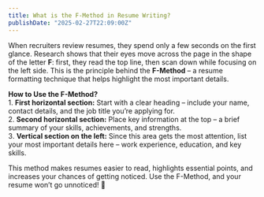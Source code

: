 ```yaml
---
title: What is the F-Method in Resume Writing? 
publishDate: "2025-02-27T22:09:00Z"
---
```


When recruiters review resumes, they spend only a few seconds on the first glance. Research shows that their eyes move across the page in the shape of the letter **F**: first, they read the top line, then scan down while focusing on the left side. This is the principle behind the **F-Method** – a resume formatting technique that helps highlight the most important details.  

**How to Use the F-Method?**  
1️. **First horizontal section:** Start with a clear heading – include your name, contact details, and the job title you’re applying for.  
2️. **Second horizontal section:** Place key information at the top – a brief summary of your skills, achievements, and strengths.  
3️. **Vertical section on the left:** Since this area gets the most attention, list your most important details here – work experience, education, and key skills.  

This method makes resumes easier to read, highlights essential points, and increases your chances of getting noticed. Use the F-Method, and your resume won’t go unnoticed! 🚀